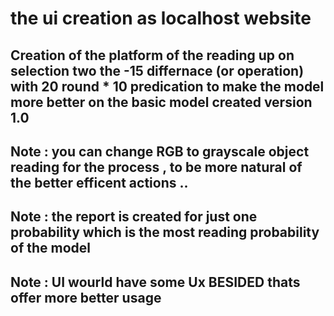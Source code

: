 # the ui creation as localhost website

## Creation of the platform of the reading up on selection two the -15 differnace (or operation) with 20 round * 10 predication to make the model more better on the basic model created version 1.0 

## Note : you can change RGB to grayscale object reading for the process , to be more natural of the better efficent actions .. 

## Note : the report is created for just one probability which is the most reading probability of the model 

## Note : UI wourld have some Ux BESIDED thats offer more better usage 
